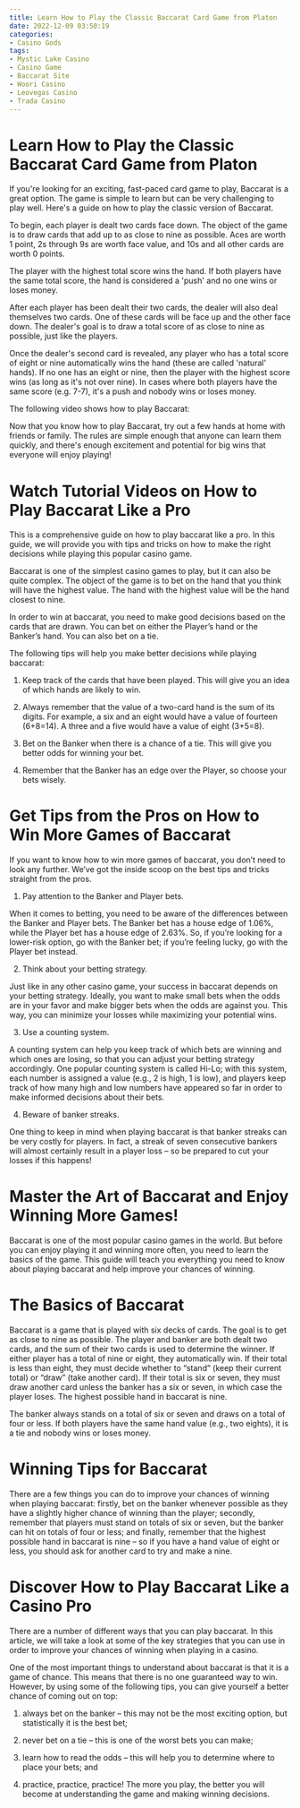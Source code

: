 ```yaml
---
title: Learn How to Play the Classic Baccarat Card Game from Platon
date: 2022-12-09 03:50:19
categories:
- Casino Gods
tags:
- Mystic Lake Casino
- Casino Game
- Baccarat Site
- Woori Casino
- Leovegas Casino
- Trada Casino
---
```



#  Learn How to Play the Classic Baccarat Card Game from Platon

If you're looking for an exciting, fast-paced card game to play, Baccarat is a great option. The game is simple to learn but can be very challenging to play well. Here's a guide on how to play the classic version of Baccarat.

To begin, each player is dealt two cards face down. The object of the game is to draw cards that add up to as close to nine as possible. Aces are worth 1 point, 2s through 9s are worth face value, and 10s and all other cards are worth 0 points.

The player with the highest total score wins the hand. If both players have the same total score, the hand is considered a 'push' and no one wins or loses money.

After each player has been dealt their two cards, the dealer will also deal themselves two cards. One of these cards will be face up and the other face down. The dealer's goal is to draw a total score of as close to nine as possible, just like the players.

Once the dealer's second card is revealed, any player who has a total score of eight or nine automatically wins the hand (these are called 'natural' hands). If no one has an eight or nine, then the player with the highest score wins (as long as it's not over nine). In cases where both players have the same score (e.g. 7-7), it's a push and nobody wins or loses money.

The following video shows how to play Baccarat:





Now that you know how to play Baccarat, try out a few hands at home with friends or family. The rules are simple enough that anyone can learn them quickly, and there's enough excitement and potential for big wins that everyone will enjoy playing!

#  Watch Tutorial Videos on How to Play Baccarat Like a Pro

This is a comprehensive guide on how to play baccarat like a pro. In this guide, we will provide you with tips and tricks on how to make the right decisions while playing this popular casino game.

Baccarat is one of the simplest casino games to play, but it can also be quite complex. The object of the game is to bet on the hand that you think will have the highest value. The hand with the highest value will be the hand closest to nine.

In order to win at baccarat, you need to make good decisions based on the cards that are drawn. You can bet on either the Player’s hand or the Banker’s hand. You can also bet on a tie.

The following tips will help you make better decisions while playing baccarat:

1. Keep track of the cards that have been played. This will give you an idea of which hands are likely to win.

2. Always remember that the value of a two-card hand is the sum of its digits. For example, a six and an eight would have a value of fourteen (6+8=14). A three and a five would have a value of eight (3+5=8).

3. Bet on the Banker when there is a chance of a tie. This will give you better odds for winning your bet.

4. Remember that the Banker has an edge over the Player, so choose your bets wisely.

#  Get Tips from the Pros on How to Win More Games of Baccarat

If you want to know how to win more games of baccarat, you don’t need to look any further. We’ve got the inside scoop on the best tips and tricks straight from the pros.

1. Pay attention to the Banker and Player bets.

When it comes to betting, you need to be aware of the differences between the Banker and Player bets. The Banker bet has a house edge of 1.06%, while the Player bet has a house edge of 2.63%. So, if you’re looking for a lower-risk option, go with the Banker bet; if you’re feeling lucky, go with the Player bet instead.

2. Think about your betting strategy.

Just like in any other casino game, your success in baccarat depends on your betting strategy. Ideally, you want to make small bets when the odds are in your favor and make bigger bets when the odds are against you. This way, you can minimize your losses while maximizing your potential wins.

3. Use a counting system.

A counting system can help you keep track of which bets are winning and which ones are losing, so that you can adjust your betting strategy accordingly. One popular counting system is called Hi-Lo; with this system, each number is assigned a value (e.g., 2 is high, 1 is low), and players keep track of how many high and low numbers have appeared so far in order to make informed decisions about their bets.

4. Beware of banker streaks.

One thing to keep in mind when playing baccarat is that banker streaks can be very costly for players. In fact, a streak of seven consecutive bankers will almost certainly result in a player loss – so be prepared to cut your losses if this happens!

#  Master the Art of Baccarat and Enjoy Winning More Games!

Baccarat is one of the most popular casino games in the world. But before you can enjoy playing it and winning more often, you need to learn the basics of the game. This guide will teach you everything you need to know about playing baccarat and help improve your chances of winning.

# The Basics of Baccarat

Baccarat is a game that is played with six decks of cards. The goal is to get as close to nine as possible. The player and banker are both dealt two cards, and the sum of their two cards is used to determine the winner. If either player has a total of nine or eight, they automatically win. If their total is less than eight, they must decide whether to “stand” (keep their current total) or “draw” (take another card). If their total is six or seven, they must draw another card unless the banker has a six or seven, in which case the player loses. The highest possible hand in baccarat is nine.

The banker always stands on a total of six or seven and draws on a total of four or less. If both players have the same hand value (e.g., two eights), it is a tie and nobody wins or loses money.

# Winning Tips for Baccarat

There are a few things you can do to improve your chances of winning when playing baccarat:
 firstly, bet on the banker whenever possible as they have a slightly higher chance of winning than the player; secondly, remember that players must stand on totals of six or seven, but the banker can hit on totals of four or less; and finally, remember that the highest possible hand in baccarat is nine – so if you have a hand value of eight or less, you should ask for another card to try and make a nine.

#  Discover How to Play Baccarat Like a Casino Pro
There are a number of different ways that you can play baccarat. In this article, we will take a look at some of the key strategies that you can use in order to improve your chances of winning when playing in a casino.

One of the most important things to understand about baccarat is that it is a game of chance. This means that there is no one guaranteed way to win. However, by using some of the following tips, you can give yourself a better chance of coming out on top:

1) always bet on the banker – this may not be the most exciting option, but statistically it is the best bet;

2) never bet on a tie – this is one of the worst bets you can make;

3) learn how to read the odds – this will help you to determine where to place your bets; and

4) practice, practice, practice! The more you play, the better you will become at understanding the game and making winning decisions.